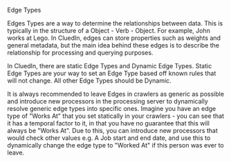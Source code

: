 Edge Types

Edges Types are a way to determine the relationships between data. This is typically in the structure of a Object - Verb - Object. For example, John works at Lego. In CluedIn, edges can store properties such as weights and general metadata, but the main idea behind these edges is to describe the relationship for processing and querying purposes. 

In CluedIn, there are static Edge Types and Dynamic Edge Types. Static Edge Types are your way to set an Edge Type based off known rules that will not change. All other Edge Types should be Dynamic. 

It is always recommended to leave Edges in crawlers as generic as possible and introduce new processors in the processing server to dynamically resolve generic edge types into specific ones. Imagine you have an edge type of "Works At" that you set statically in your crawlers - you can see that it has a temporal factor to it, in that you have no guarantee that this will always be "Works At". Due to this, you can introduce new processors that would check other values e.g. A Job start and end date, and use this to dynamically change the edge type to "Worked At" if this person was ever to leave. 
